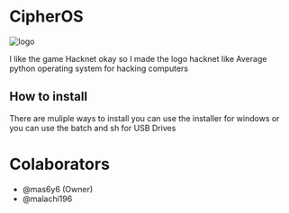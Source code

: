 # CipherOS

![logo](https://github.com/mas6y6/CipherOS/blob/main/logos/logo.png)

I like the game Hacknet okay so I made the logo hacknet like
Average python operating system for hacking computers
## How to install
There are muliple ways to install you can use the installer for windows or you can use the batch and sh for USB Drives

# Colaborators
+ @mas6y6 (Owner)
+ @malachi196
